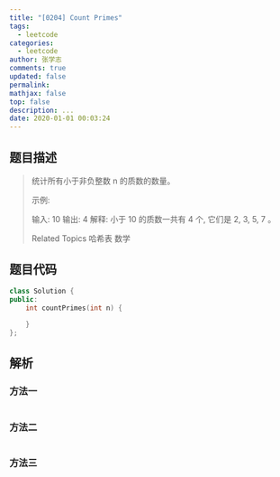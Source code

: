 ```yaml
---
title: "[0204] Count Primes"
tags:
  - leetcode
categories:
  - leetcode
author: 张学志
comments: true
updated: false
permalink:
mathjax: false
top: false
description: ...
date: 2020-01-01 00:03:24
---
```


## 题目描述

> 统计所有小于非负整数 n 的质数的数量。 
> 
> 示例: 
> 
> 输入: 10
> 输出: 4
> 解释: 小于 10 的质数一共有 4 个, 它们是 2, 3, 5, 7 。
> 
> Related Topics 哈希表 数学

## 题目代码

```cpp
class Solution {
public:
    int countPrimes(int n) {
        
    }
};
```

## 解析

### 方法一

```cpp

```

### 方法二

```cpp

```

### 方法三

```cpp

```

